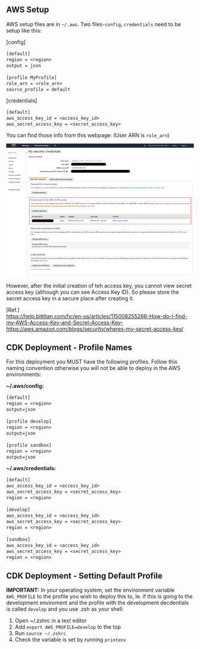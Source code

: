 ## AWS Setup

AWS setup files are in `~/.aws`. Two files-`config`, `credentials` need to be setup like this:

[config]

```
[default]
region = <region>
output = json

[profile MyProfile]
role_arn = <role_arn>
source_profile = default
```

[credentials]

```
[default]
aws_access_key_id = <access_key_id>
aws_secret_access_key = <secret_access_key>
```

You can find those info from this webpage: (User ARN is `role_arn`)

![Screenshot](pics/aws-credentials/aws-access-key.png)

However, after the initial creation of teh access key, you cannot view secret access key (although you can see Access Key ID). So please store the secret access key in a secure place after creating it.

[Ref.] <br>
https://help.bittitan.com/hc/en-us/articles/115008255268-How-do-I-find-my-AWS-Access-Key-and-Secret-Access-Key-
https://aws.amazon.com/blogs/security/wheres-my-secret-access-key/

## CDK Deployment - Profile Names

For this deployment you MUST have the following profiles. Follow this naming convention otherwise you will not be able to deploy in the AWS environments:

**~/.aws/config:**

```
[default]
region = <region>
output=json

[profile develop]
region = <region>
output=json

[profile sandbox]
region = <region>
output=json
```

**~/.aws/credentials:**

```
[default]
aws_access_key_id = <access_key_id>
aws_secret_access_key = <secret_access_key>
region = <region>

[develop]
aws_access_key_id = <access_key_id>
aws_secret_access_key = <secret_access_key>
region = <region>

[sandbox]
aws_access_key_id = <access_key_id>
aws_secret_access_key = <secret_access_key>
region = <region>
```

## CDK Deployment - Setting Default Profile

**IMPORTANT:** In your operating system, set the environment variable `AWS_PROFILE` to the profile you wish to deploy this to, Ie. if this is going to the development enviroment and the profile with the development decdentials is called `develop` and you use .zsh as your shell:

1. Open ~/.zshrc in a text editor
1. Add `export AWS_PROFILE=develop` to the top
1. Run `source ~/.zshrc`
1. Check the variable is set by running `printenv`

